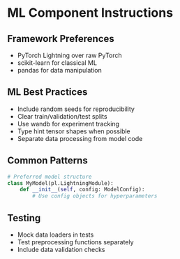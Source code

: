 # ML Component Instructions

## Framework Preferences
- PyTorch Lightning over raw PyTorch
- scikit-learn for classical ML
- pandas for data manipulation

## ML Best Practices
- Include random seeds for reproducibility
- Clear train/validation/test splits
- Use wandb for experiment tracking
- Type hint tensor shapes when possible
- Separate data processing from model code

## Common Patterns
```python
# Preferred model structure
class MyModel(pl.LightningModule):
    def __init__(self, config: ModelConfig):
        # Use config objects for hyperparameters
```

## Testing
- Mock data loaders in tests
- Test preprocessing functions separately
- Include data validation checks